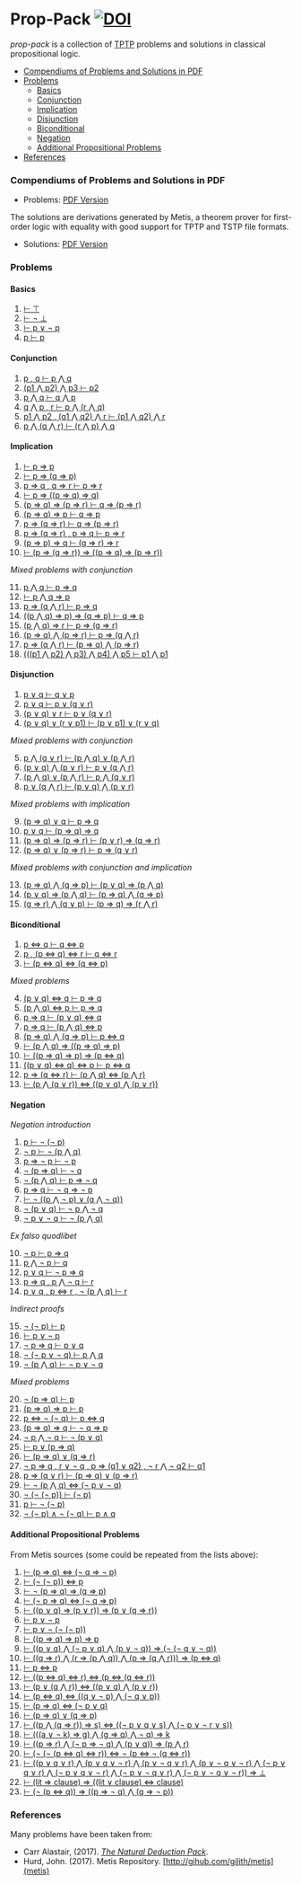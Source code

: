 # Prop-Pack [![DOI](https://zenodo.org/badge/85266317.svg)](https://zenodo.org/badge/latestdoi/85266317)

*prop-pack* is a collection of [TPTP](http://www.cs.miami.edu/¬tptp/TPTP/SyntaxBNF.html)
problems and solutions in classical propositional logic.

<!-- MarkdownTOC -->

- [Compendiums of Problems and Solutions in PDF](#compendiums-of-problems-and-solutions-in-pdf)
- [Problems](#problems)
  - [Basics](#basics)
  - [Conjunction](#conjunction)
  - [Implication](#implication)
  - [Disjunction](#disjunction)
  - [Biconditional](#biconditional)
  - [Negation](#negation)
  - [Additional Propositional Problems](#additional-propositional-problems)
- [References](#references)

<!-- /MarkdownTOC -->


### Compendiums of Problems and Solutions in PDF

* Problems:  [PDF Version][tptp]

[tptp]: https://github.com/jonaprieto/prop-pack/releases/download/v0.2/tptp.pdf

The solutions are derivations generated by Metis, a theorem prover for first-order
logic with equality with good support for TPTP and TSTP file formats.

* Solutions: [PDF Version][tstp]

[tstp]: https://github.com/jonaprieto/prop-pack/releases/download/v0.2/tstp.pdf


### Problems

#### Basics

  1. [ ⊢ ⊤ ][basic-1]
  2. [ ⊢ ¬ ⊥ ][basic-2]
  3. [ ⊢ p ∨ ¬ p ][basic-3]
  4. [ p ⊢ p ][basic-4]

[basic-1]: https://github.com/jonaprieto/prop-pack/blob/master/problems/basic/basic-1.tptp
[basic-2]: https://github.com/jonaprieto/prop-pack/blob/master/problems/basic/basic-2.tptp
[basic-3]: https://github.com/jonaprieto/prop-pack/blob/master/problems/basic/basic-3.tptp
[basic-4]: https://github.com/jonaprieto/prop-pack/blob/master/problems/basic/basic-4.tptp

#### Conjunction

  1. [ p , q ⊢ p ⋀ q ][conj-1]
  2. [ (p1 ⋀ p2) ⋀ p3 ⊢ p2 ][conj-2]
  3. [ p ⋀ q ⊢ q ⋀ p ][conj-3]
  4. [ q ⋀ p , r ⊢ p ⋀ (r ⋀ q) ][conj-4]
  5. [ p1 ⋀ p2 , (q1 ⋀ q2) ⋀ r ⊢ (p1 ⋀ q2) ⋀ r ][conj-5]
  6. [ p ⋀ (q ⋀ r) ⊢ (r ⋀ p) ⋀ q ][conj-6]

[conj-1]: https://github.com/jonaprieto/prop-pack/blob/master/problems/conjunction/conj-1.tptp
[conj-2]: https://github.com/jonaprieto/prop-pack/blob/master/problems/conjunction/conj-2.tptp
[conj-3]: https://github.com/jonaprieto/prop-pack/blob/master/problems/conjunction/conj-3.tptp
[conj-4]: https://github.com/jonaprieto/prop-pack/blob/master/problems/conjunction/conj-4.tptp
[conj-5]: https://github.com/jonaprieto/prop-pack/blob/master/problems/conjunction/conj-5.tptp
[conj-6]: https://github.com/jonaprieto/prop-pack/blob/master/problems/conjunction/conj-6.tptp


#### Implication

  1. [ ⊢ p ⇒ p ][impl-1]
  2. [ ⊢ p ⇒ (q ⇒ p) ][impl-2]
  3. [ p ⇒ q , q ⇒ r ⊢ p ⇒ r ][impl-3]
  4. [ ⊢ p ⇒ ((p ⇒ q) ⇒ q) ][impl-4]
  5. [ (p ⇒ q) ⇒ (p ⇒ r) ⊢ q ⇒ (p ⇒ r) ][impl-5]
  6. [ (p ⇒ q) ⇒ p ⊢ q ⇒ p ][impl-6]
  7. [ p ⇒ (q ⇒ r) ⊢ q ⇒ (p ⇒ r) ][impl-7]
  8. [ p ⇒ (q ⇒ r) , p ⇒ q ⊢ p ⇒ r ][impl-8]
  9. [ (p ⇒ p) ⇒ q ⊢ (q ⇒ r) ⇒ r ][impl-9]
  10. [ ⊢ (p ⇒ (q ⇒ r)) ⇒ ((p ⇒ q) ⇒ (p ⇒ r)) ][impl-10]

  *Mixed problems with conjunction*

  11. [ p ⋀ q ⊢ p ⇒ q ][impl-11]
  12. [ ⊢ p ⋀ q ⇒ p ][impl-12]
  13. [ p ⇒ (q ⋀ r) ⊢ p ⇒ q ][impl-13]
  14. [ ((p ⋀ q) ⇒ p) ⇒ (q ⇒ p) ⊢ q ⇒ p ][impl-14]
  15. [ (p ⋀ q) ⇒ r ⊢ p ⇒ (q ⇒ r) ][impl-15]
  16. [ (p ⇒ q) ⋀ (p ⇒ r) ⊢ p ⇒ (q ⋀ r) ][impl-16]
  17. [ p ⇒ (q ⋀ r) ⊢ (p ⇒ q) ⋀ (p ⇒ r) ][impl-17]
  18. [ (((p1 ⋀ p2) ⋀ p3) ⋀ p4) ⋀ p5 ⊢ p1 ⋀ p1 ][impl-18]

[impl-1]: https://github.com/jonaprieto/prop-pack/blob/master/problems/implication/impl-1.tptp
[impl-2]: https://github.com/jonaprieto/prop-pack/blob/master/problems/implication/impl-2.tptp
[impl-3]: https://github.com/jonaprieto/prop-pack/blob/master/problems/implication/impl-3.tptp
[impl-4]: https://github.com/jonaprieto/prop-pack/blob/master/problems/implication/impl-4.tptp
[impl-5]: https://github.com/jonaprieto/prop-pack/blob/master/problems/implication/impl-5.tptp
[impl-6]: https://github.com/jonaprieto/prop-pack/blob/master/problems/implication/impl-6.tptp
[impl-7]: https://github.com/jonaprieto/prop-pack/blob/master/problems/implication/impl-7.tptp
[impl-8]: https://github.com/jonaprieto/prop-pack/blob/master/problems/implication/impl-8.tptp
[impl-9]: https://github.com/jonaprieto/prop-pack/blob/master/problems/implication/impl-9.tptp
[impl-10]: https://github.com/jonaprieto/prop-pack/blob/master/problems/implication/impl-10.tptp
[impl-11]: https://github.com/jonaprieto/prop-pack/blob/master/problems/implication/impl-11.tptp
[impl-12]: https://github.com/jonaprieto/prop-pack/blob/master/problems/implication/impl-12.tptp
[impl-13]: https://github.com/jonaprieto/prop-pack/blob/master/problems/implication/impl-13.tptp
[impl-14]: https://github.com/jonaprieto/prop-pack/blob/master/problems/implication/impl-14.tptp
[impl-15]: https://github.com/jonaprieto/prop-pack/blob/master/problems/implication/impl-15.tptp
[impl-16]: https://github.com/jonaprieto/prop-pack/blob/master/problems/implication/impl-16.tptp
[impl-17]: https://github.com/jonaprieto/prop-pack/blob/master/problems/implication/impl-17.tptp
[impl-18]: https://github.com/jonaprieto/prop-pack/blob/master/problems/implication/impl-18.tptp

#### Disjunction

  1. [ p ∨ q ⊢ q ∨ p ][disj-1]
  2. [ p ∨ q ⊢ p ∨ (q ∨ r) ][disj-2]
  3. [ (p ∨ q) ∨ r ⊢ p ∨ (q ∨ r) ][disj-3]
  4. [ (p ∨ q) ∨ (r ∨ p1) ⊢ (p ∨ p1) ∨ (r ∨ q) ][disj-4]

  *Mixed problems with conjunction*

  5. [ p ⋀ (q ∨ r) ⊢ (p ⋀ q) ∨ (p ⋀ r) ][disj-5]
  6. [ (p ∨ q) ⋀ (p ∨ r) ⊢ p ∨ (q ⋀ r) ][disj-6]
  7. [ (p ⋀ q) ∨ (p ⋀ r) ⊢ p ⋀ (q ∨ r) ][disj-7]
  8. [ p ∨ (q ⋀ r) ⊢ (p ∨ q) ⋀ (p ∨ r) ][disj-8]

  *Mixed problems with implication*

  9. [ (p ⇒ q) ∨ q ⊢ p ⇒ q ][disj-9]
  10. [ p ∨ q ⊢ (p ⇒ q) ⇒ q ][disj-10]
  11. [ (p ⇒ q) ⇒ (p ⇒ r) ⊢ (p ∨ r) ⇒ (q ⇒ r) ][disj-11]
  12. [ (p ⇒ q) ∨ (p ⇒ r) ⊢ p ⇒ (q ∨ r) ][disj-12]

  *Mixed problems with conjunction and implication*

  13. [ (p ⇒ q) ⋀ (q ⇒ p) ⊢ (p ∨ q) ⇒ (p ⋀ q)][disj-13]
  14. [ (p ∨ q) ⇒ (p ⋀ q) ⊢ (p ⇒ q) ⋀ (q ⇒ p)][disj-14]
  15. [ (q ⇒ r) ⋀ (q ∨ p) ⊢ (p ⇒ q) ⇒ (r ⋀ r)][disj-15]

[disj-1]: https://github.com/jonaprieto/prop-pack/blob/master/problems/disjunction/disj-1.tptp
[disj-2]: https://github.com/jonaprieto/prop-pack/blob/master/problems/disjunction/disj-2.tptp
[disj-3]: https://github.com/jonaprieto/prop-pack/blob/master/problems/disjunction/disj-3.tptp
[disj-4]: https://github.com/jonaprieto/prop-pack/blob/master/problems/disjunction/disj-4.tptp
[disj-5]: https://github.com/jonaprieto/prop-pack/blob/master/problems/disjunction/disj-5.tptp
[disj-6]: https://github.com/jonaprieto/prop-pack/blob/master/problems/disjunction/disj-6.tptp
[disj-7]: https://github.com/jonaprieto/prop-pack/blob/master/problems/disjunction/disj-7.tptp
[disj-8]: https://github.com/jonaprieto/prop-pack/blob/master/problems/disjunction/disj-8.tptp
[disj-9]: https://github.com/jonaprieto/prop-pack/blob/master/problems/disjunction/disj-9.tptp
[disj-10]: https://github.com/jonaprieto/prop-pack/blob/master/problems/disjunction/disj-10.tptp
[disj-11]: https://github.com/jonaprieto/prop-pack/blob/master/problems/disjunction/disj-11.tptp
[disj-12]: https://github.com/jonaprieto/prop-pack/blob/master/problems/disjunction/disj-12.tptp
[disj-13]: https://github.com/jonaprieto/prop-pack/blob/master/problems/disjunction/disj-13.tptp
[disj-14]: https://github.com/jonaprieto/prop-pack/blob/master/problems/disjunction/disj-14.tptp
[disj-15]: https://github.com/jonaprieto/prop-pack/blob/master/problems/disjunction/disj-15.tptp


#### Biconditional

  1. [ p ⇔ q ⊢ q  ⇔ p ][bicond-1]
  2. [ p , (p  ⇔ q) ⇔ r ⊢ q ⇔ r ][bicond-2]
  3. [ ⊢ (p  ⇔ q) ⇔ (q ⇔ p) ][bicond-3]

  *Mixed problems*

  4. [ (p ∨ q)  ⇔ q ⊢ p ⇒ q ][bicond-4]
  5. [ (p ⋀ q)  ⇔ p ⊢ p ⇒ q ][bicond-5]
  6. [ p ⇒ q ⊢ (p ∨ q)  ⇔ q ][bicond-6]
  7. [ p ⇒ q ⊢ (p ⋀ q)  ⇔ p ][bicond-7]
  8. [ (p ⇒ q) ⋀ (q ⇒ p) ⊢ p  ⇔ q ][bicond-8]
  9. [ ⊢ (p ⋀ q) ⇒ ((p ⇒ q) ⇒ p) ][bicond-9]
  10. [ ⊢ ((p ⇒ q) ⇒ p) ⇒ (p  ⇔ q) ][bicond-10]
  11. [ ((p ∨ q) ⇔ q) ⇔ p ⊢ p  ⇔ q ][bicond-11]
  12. [ p ⇒ (q ⇔ r) ⊢ (p ⋀ q) ⇔ (p ⋀ r) ][bicond-12]
  13. [ ⊢ (p ⋀ (q ∨ r)) ⇔ ((p ∨ q) ⋀ (p ∨ r)) ][bicond-13]

[bicond-1]: https://github.com/jonaprieto/prop-pack/blob/master/problems/biconditional/bicond-1.tptp
[bicond-2]: https://github.com/jonaprieto/prop-pack/blob/master/problems/biconditional/bicond-2.tptp
[bicond-3]: https://github.com/jonaprieto/prop-pack/blob/master/problems/biconditional/bicond-3.tptp
[bicond-4]: https://github.com/jonaprieto/prop-pack/blob/master/problems/biconditional/bicond-4.tptp
[bicond-5]: https://github.com/jonaprieto/prop-pack/blob/master/problems/biconditional/bicond-5.tptp
[bicond-6]: https://github.com/jonaprieto/prop-pack/blob/master/problems/biconditional/bicond-6.tptp
[bicond-7]: https://github.com/jonaprieto/prop-pack/blob/master/problems/biconditional/bicond-7.tptp
[bicond-8]: https://github.com/jonaprieto/prop-pack/blob/master/problems/biconditional/bicond-8.tptp
[bicond-9]: https://github.com/jonaprieto/prop-pack/blob/master/problems/biconditional/bicond-9.tptp
[bicond-10]: https://github.com/jonaprieto/prop-pack/blob/master/problems/biconditional/bicond-10.tptp
[bicond-11]: https://github.com/jonaprieto/prop-pack/blob/master/problems/biconditional/bicond-11.tptp
[bicond-12]: https://github.com/jonaprieto/prop-pack/blob/master/problems/biconditional/bicond-12.tptp
[bicond-13]: https://github.com/jonaprieto/prop-pack/blob/master/problems/biconditional/bicond-13.tptp


#### Negation

  *Negation introduction*

  1. [ p ⊢ ¬ (¬ p) ][neg-1]
  2. [ ¬ p ⊢ ¬ (p ⋀ q) ][neg-2]
  3. [ p ⇒  ¬ p ⊢ ¬ p ][neg-3]
  4. [ ¬ (p ⇒ q) ⊢ ¬ q ][neg-4]
  5. [ ¬ (p ⋀ q) ⊢ p ⇒  ¬ q ][neg-5]
  6. [ p ⇒ q ⊢ ¬ q ⇒ ¬ p ][neg-6]
  7. [ ⊢ ¬ ((p ⋀ ¬ p) ∨ (q ⋀ ¬ q)) ][neg-7]
  8. [ ¬ (p ∨ q) ⊢ ¬ p ⋀ ¬ q ][neg-8]
  9. [ ¬ p ∨ ¬ q ⊢ ¬ (p ⋀ q) ][neg-9]

  *Ex falso quodlibet*

  10. [ ¬ p ⊢ p ⇒ q ][neg-10]
  11. [ p ⋀  ¬ p ⊢ q ][neg-11]
  12. [ p ∨ q ⊢ ¬ p ⇒ q ][neg-12]
  13. [ p ⇒ q , p ⋀  ¬ q ⊢ r ][neg-13]
  14. [ p ∨ q , p ⇔ r , ¬ (p ⋀ q) ⊢ r ][neg-14]

  *Indirect proofs*

  15. [ ¬ (¬ p) ⊢ p ][neg-15]
  16. [ ⊢ p ∨  ¬ p ][neg-16]
  17. [ ¬ p ⇒ q ⊢ p ∨ q ][neg-17]
  18. [ ¬ (¬ p ∨ ¬ q) ⊢ p ⋀ q ][neg-18]
  19. [ ¬ (p ⋀ q) ⊢ ¬ p ∨ ¬ q ][neg-19]

  *Mixed problems*

  20. [ ¬ (p ⇒ q) ⊢ p ][neg-20]
  21. [ (p ⇒ q) ⇒ p ⊢ p ][neg-21]
  22. [ p ⇔ ¬ (¬ q) ⊢ p ⇔ q ][neg-22]
  23. [ (p ⇒ q) ⇒ q ⊢ ¬ q ⇒ p ][neg-23]
  24. [ ¬ p ⋀ ¬ q ⊢ ¬ (p ∨ q) ][neg-24]
  25. [ ⊢ p ∨ (p ⇒ q) ][neg-25]
  26. [ ⊢ (p ⇒ q) ∨ (q ⇒ r) ][neg-26]
  27. [ ¬ p ⇒ q , r ∨ ¬ q , p ⇒ (q1 ∨ q2) , ¬ r ⋀ ¬ q2 ⊢ q1 ][neg-27]
  28. [ p ⇒ (q ∨ r) ⊢ (p ⇒ q) ∨ (p ⇒ r) ][neg-28]
  29. [ ⊢ ¬ (p ⋀ q) ⇔ (¬ p ∨ ¬ q) ][neg-29]
  30. [ ¬ (¬ (¬ p)) ⊢ (¬ p) ][neg-30]
  31. [ p ⊢ ¬ (¬ p) ][neg-31]
  32. [ ¬ (¬ p) ∧ ¬ (¬ q) ⊢ p ∧ q ][neg-32]

[neg-1]: https://github.com/jonaprieto/prop-pack/blob/master/problems/negation/neg-1.tptp
[neg-2]: https://github.com/jonaprieto/prop-pack/blob/master/problems/negation/neg-2.tptp
[neg-3]: https://github.com/jonaprieto/prop-pack/blob/master/problems/negation/neg-3.tptp
[neg-4]: https://github.com/jonaprieto/prop-pack/blob/master/problems/negation/neg-4.tptp
[neg-5]: https://github.com/jonaprieto/prop-pack/blob/master/problems/negation/neg-5.tptp
[neg-6]: https://github.com/jonaprieto/prop-pack/blob/master/problems/negation/neg-6.tptp
[neg-7]: https://github.com/jonaprieto/prop-pack/blob/master/problems/negation/neg-7.tptp
[neg-8]: https://github.com/jonaprieto/prop-pack/blob/master/problems/negation/neg-8.tptp
[neg-9]: https://github.com/jonaprieto/prop-pack/blob/master/problems/negation/neg-9.tptp
[neg-10]: https://github.com/jonaprieto/prop-pack/blob/master/problems/negation/neg-10.tptp
[neg-11]: https://github.com/jonaprieto/prop-pack/blob/master/problems/negation/neg-11.tptp
[neg-12]: https://github.com/jonaprieto/prop-pack/blob/master/problems/negation/neg-12.tptp
[neg-13]: https://github.com/jonaprieto/prop-pack/blob/master/problems/negation/neg-13.tptp
[neg-14]: https://github.com/jonaprieto/prop-pack/blob/master/problems/negation/neg-14.tptp
[neg-15]: https://github.com/jonaprieto/prop-pack/blob/master/problems/negation/neg-15.tptp
[neg-16]: https://github.com/jonaprieto/prop-pack/blob/master/problems/negation/neg-16.tptp
[neg-17]: https://github.com/jonaprieto/prop-pack/blob/master/problems/negation/neg-17.tptp
[neg-18]: https://github.com/jonaprieto/prop-pack/blob/master/problems/negation/neg-18.tptp
[neg-19]: https://github.com/jonaprieto/prop-pack/blob/master/problems/negation/neg-19.tptp
[neg-20]: https://github.com/jonaprieto/prop-pack/blob/master/problems/negation/neg-20.tptp
[neg-21]: https://github.com/jonaprieto/prop-pack/blob/master/problems/negation/neg-21.tptp
[neg-22]: https://github.com/jonaprieto/prop-pack/blob/master/problems/negation/neg-22.tptp
[neg-23]: https://github.com/jonaprieto/prop-pack/blob/master/problems/negation/neg-23.tptp
[neg-24]: https://github.com/jonaprieto/prop-pack/blob/master/problems/negation/neg-24.tptp
[neg-25]: https://github.com/jonaprieto/prop-pack/blob/master/problems/negation/neg-25.tptp
[neg-26]: https://github.com/jonaprieto/prop-pack/blob/master/problems/negation/neg-26.tptp
[neg-27]: https://github.com/jonaprieto/prop-pack/blob/master/problems/negation/neg-27.tptp
[neg-28]: https://github.com/jonaprieto/prop-pack/blob/master/problems/negation/neg-28.tptp
[neg-29]: https://github.com/jonaprieto/prop-pack/blob/master/problems/negation/neg-29.tptp
[neg-30]: https://github.com/jonaprieto/prop-pack/blob/master/problems/negation/neg-30.tptp
[neg-31]: https://github.com/jonaprieto/prop-pack/blob/master/problems/negation/neg-31.tptp
[neg-32]: https://github.com/jonaprieto/prop-pack/blob/master/problems/negation/neg-32.tptp

#### Additional Propositional Problems

From Metis sources (some could be repeated from the lists above):

  1.  [ ⊢ (p ⇒ q) ⇔ (¬ q ⇒ ¬ p) ][prop-1]
  2.  [ ⊢ (¬ (¬ p)) ⇔ p ][prop-2]
  3.  [ ⊢ ¬ (p ⇒ q) ⇒ (q ⇒ p) ][prop-3]
  4.  [ ⊢ (¬ p ⇒ q) ⇔ (¬ q ⇒ p) ][prop-4]
  5.  [ ⊢ ((p ∨ q) ⇒ (p ∨ r)) ⇒ (p ∨ (q ⇒ r)) ][prop-5]
  6.  [ ⊢ p ∨ ¬ p ][prop-6]
  7.  [ ⊢ p ∨ ¬ (¬ (¬ p)) ][prop-7]
  8.  [ ⊢ ((p ⇒ q) ⇒ p) ⇒ p ][prop-8]
  9.  [ ⊢ ((p ∨ q) ⋀ (¬ p ∨ q) ⋀ (p ∨ ¬ q)) ⇒ (¬ (¬ q ∨ ¬ q)) ][prop-9]
  10. [ ⊢ ((q ⇒ r) ⋀ (r ⇒ (p ⋀ q)) ⋀ (p ⇒ (q ⋀ r))) ⇒ (p ⇔ q) ][prop-10]
  11. [ ⊢ p ⇔ p ][prop-11]
  12. [ ⊢ ((p ⇔ q) ⇔ r) ⇔ (p ⇔ (q ⇔ r)) ][prop-12]
  13. [ ⊢ (p ∨ (q ⋀ r)) ⇔ ((p ∨ q) ⋀ (p ∨ r)) ][prop-13]
  14. [ ⊢ (p ⇔ q) ⇔ ((q ∨ ¬ p) ⋀ (¬ q ∨ p)) ][prop-14]
  15. [ ⊢ (p ⇒ q) ⇔ (¬ p ∨ q) ][prop-15]
  16. [ ⊢ (p ⇒ q) ∨ (q ⇒ p) ][prop-16]
  17. [ ⊢ ((p ⋀ (q ⇒ r)) ⇒ s) ⇔ ((¬ p ∨ q ∨ s) ⋀ (¬ p ∨ ¬ r ∨ s)) ][prop-17]
  18. [ ⊢ (((a ∨ ¬ k) ⇒ g) ⋀ (g ⇒ q) ⋀ ¬ q) ⇒ k ][prop-18]
  19. [ ⊢ ((p ⇒ r) ⋀ (¬ p ⇒ ¬ q) ⋀ (p ∨ q)) ⇒ (p ⋀ r) ][prop-19]
  20. [ ⊢ (¬ (¬ (p ⇔ q) ⇔ r)) ⇔ ¬ (p ⇔ ¬ (q ⇔ r)) ][prop-20]
  21. [ ⊢ ((p ∨ q ∨ r) ⋀ (p ∨ q ∨ ¬ r) ⋀ (p ∨ ¬ q ∨ r) ⋀ (p ∨ ¬ q ∨ ¬ r) ⋀
    (¬ p ∨ q ∨ r) ⋀ (¬ p ∨ q ∨ ¬ r) ⋀ (¬ p ∨ ¬ q ∨ r) ⋀
    (¬ p ∨ ¬ q ∨ ¬ r)) ⇒ ⊥ ][prop-21]
  22. [ ⊢ (lit ⇒ clause) ⇒ ((lit ∨ clause) ⇔ clause) ][prop-22]
  23. [ ⊢ (¬ (p ⇔ q)) ⇒ ((p ⇒ ¬ q) ⋀ (q ⇒ ¬ p)) ][prop-23]

[prop-1]: https://github.com/jonaprieto/prop-pack/blob/master/problems/prop-pack/prop-1.tptp
[prop-2]: https://github.com/jonaprieto/prop-pack/blob/master/problems/prop-pack/prop-2.tptp
[prop-3]: https://github.com/jonaprieto/prop-pack/blob/master/problems/prop-pack/prop-3.tptp
[prop-4]: https://github.com/jonaprieto/prop-pack/blob/master/problems/prop-pack/prop-4.tptp
[prop-5]: https://github.com/jonaprieto/prop-pack/blob/master/problems/prop-pack/prop-5.tptp
[prop-6]: https://github.com/jonaprieto/prop-pack/blob/master/problems/prop-pack/prop-6.tptp
[prop-7]: https://github.com/jonaprieto/prop-pack/blob/master/problems/prop-pack/prop-7.tptp
[prop-8]: https://github.com/jonaprieto/prop-pack/blob/master/problems/prop-pack/prop-8.tptp
[prop-9]: https://github.com/jonaprieto/prop-pack/blob/master/problems/prop-pack/prop-9.tptp
[prop-10]: https://github.com/jonaprieto/prop-pack/blob/master/problems/prop-pack/prop-10.tptp
[prop-11]: https://github.com/jonaprieto/prop-pack/blob/master/problems/prop-pack/prop-11.tptp
[prop-12]: https://github.com/jonaprieto/prop-pack/blob/master/problems/prop-pack/prop-12.tptp
[prop-13]: https://github.com/jonaprieto/prop-pack/blob/master/problems/prop-pack/prop-13.tptp
[prop-14]: https://github.com/jonaprieto/prop-pack/blob/master/problems/prop-pack/prop-14.tptp
[prop-15]: https://github.com/jonaprieto/prop-pack/blob/master/problems/prop-pack/prop-15.tptp
[prop-16]: https://github.com/jonaprieto/prop-pack/blob/master/problems/prop-pack/prop-16.tptp
[prop-17]: https://github.com/jonaprieto/prop-pack/blob/master/problems/prop-pack/prop-17.tptp
[prop-18]: https://github.com/jonaprieto/prop-pack/blob/master/problems/prop-pack/prop-18.tptp
[prop-19]: https://github.com/jonaprieto/prop-pack/blob/master/problems/prop-pack/prop-19.tptp
[prop-20]: https://github.com/jonaprieto/prop-pack/blob/master/problems/prop-pack/prop-20.tptp
[prop-21]: https://github.com/jonaprieto/prop-pack/blob/master/problems/prop-pack/prop-21.tptp
[prop-22]: https://github.com/jonaprieto/prop-pack/blob/master/problems/prop-pack/prop-22.tptp
[prop-23]: https://github.com/jonaprieto/prop-pack/blob/master/problems/prop-pack/prop-23.tptp

### References

Many problems have been taken from:

  - Carr Alastair, (2017). *[The Natural Deduction Pack][nd]*.
  - Hurd, John. (2017). Metis Repository. [http://gihub.com/gilith/metis](metis)

[nd]: https://github.com/Alastair-Carr/Natural-Deduction-Pack
[metis]: http://github.com/gilith/metis
